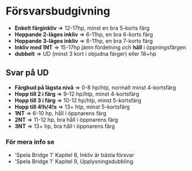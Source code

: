 # Försvarsbudgivning

- **Enkelt färginkliv** ⇒ 12-17hp, minst en bra 5-korts färg
- **Hoppande 2-läges inkliv** ⇒ 6-11hp, en bra 6-korts färg
- **Hoppande 3-läges inkliv** ⇒ 6-11hp, en bra 7-korts färg
- **Inkliv med 1NT** ⇒ 15-17hp jämn fördelning och **håll** i öppningsfärgen
- **dubbelt** ⇒ UD (minst 3 kort i objudna färger) eller 18+hp

## Svar på UD

- **Färgbud på lägsta nivå** ⇒ 0-8 hp/htp, normalt minst 4-kortsfärg
- **Hopp till 2 i färg** ⇒ 9-12 hp/htp, minst 4-kortsfärg
- **Hopp till 3 i färg** ⇒ 10-12 hp/htp, minst 5-kortsfärg
- **Hopp till 4!h/4!s** ⇒ 13+ htp, minst 5-kortsfärg
- **1NT** ⇒ 6-10 hp, håll i öppnarens färg
- **2NT** ⇒ 11-12 hp, bra håll i öppnarens färg
- **3NT** ⇒ 13+ hp, bra håll i öppnarens färg

### För mera info se

- 'Spela Bridge 1' Kapitel 8, Inkliv är bästa försvar
- 'Spela Bridge 1' Kapitel 9, Upplysningsdubbling
